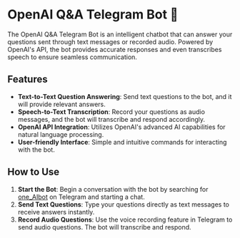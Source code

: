 # OpenAI Q&A Telegram Bot 🤖

The OpenAI Q&A Telegram Bot is an intelligent chatbot that can answer your questions sent through text messages or recorded audio. Powered by OpenAI's API, the bot provides accurate responses and even transcribes speech to ensure seamless communication.

## Features
- **Text-to-Text Question Answering**: Send text questions to the bot, and it will provide relevant answers.
- **Speech-to-Text Transcription**: Record your questions as audio messages, and the bot will transcribe and respond accordingly.
- **OpenAI API Integration**: Utilizes OpenAI's advanced AI capabilities for natural language processing.
- **User-friendly Interface**: Simple and intuitive commands for interacting with the bot.

## How to Use

1. **Start the Bot**: Begin a conversation with the bot by searching for [one_AIbot](https://t.me/one_AIbot) on Telegram and starting a chat.
2. **Send Text Questions**: Type your questions directly as text messages to receive answers instantly.
3. **Record Audio Questions**: Use the voice recording feature in Telegram to send audio questions. The bot will transcribe and respond.

